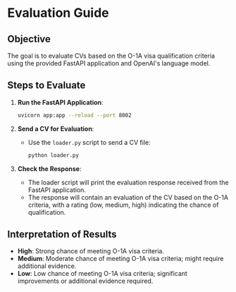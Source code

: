 # Evaluation Guide

## Objective

The goal is to evaluate CVs based on the O-1A visa qualification criteria using the provided FastAPI application and OpenAI's language model.

## Steps to Evaluate

1. **Run the FastAPI Application**:
    ```sh
    uvicorn app:app --reload --port 8002
    ```

2. **Send a CV for Evaluation**:
    - Use the `loader.py` script to send a CV file:
        ```sh
        python loader.py
        ```

3. **Check the Response**:
    - The loader script will print the evaluation response received from the FastAPI application.
    - The response will contain an evaluation of the CV based on the O-1A criteria, with a rating (low, medium, high) indicating the chance of qualification.

## Interpretation of Results

- **High**: Strong chance of meeting O-1A visa criteria.
- **Medium**: Moderate chance of meeting O-1A visa criteria; might require additional evidence.
- **Low**: Low chance of meeting O-1A visa criteria; significant improvements or additional evidence required.
